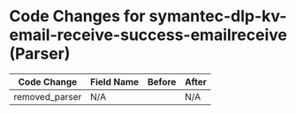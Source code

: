 # Code Changes for symantec-dlp-kv-email-receive-success-emailreceive (Parser)

| Code Change | Field Name | Before | After |
|-------------|------------|--------|-------|
| removed_parser | N/A |  | N/A |